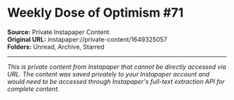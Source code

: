 # Weekly Dose of Optimism #71

**Source:** Private Instapaper Content  
**Original URL:** instapaper://private-content/1649325057  
**Folders:** Unread, Archive, Starred  

---

*This is private content from Instapaper that cannot be directly accessed via URL. The content was saved privately to your Instapaper account and would need to be accessed through Instapaper's full-text extraction API for complete content.*